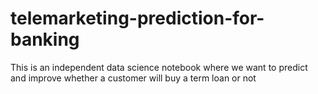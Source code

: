 # telemarketing-prediction-for-banking
This is an independent data science notebook where we want to predict and improve whether a customer will buy a term loan or not
